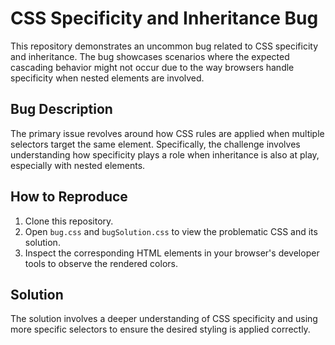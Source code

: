 # CSS Specificity and Inheritance Bug

This repository demonstrates an uncommon bug related to CSS specificity and inheritance. The bug showcases scenarios where the expected cascading behavior might not occur due to the way browsers handle specificity when nested elements are involved.

## Bug Description

The primary issue revolves around how CSS rules are applied when multiple selectors target the same element. Specifically, the challenge involves understanding how specificity plays a role when inheritance is also at play, especially with nested elements.

## How to Reproduce

1. Clone this repository.
2. Open `bug.css` and `bugSolution.css` to view the problematic CSS and its solution.
3. Inspect the corresponding HTML elements in your browser's developer tools to observe the rendered colors.

## Solution

The solution involves a deeper understanding of CSS specificity and using more specific selectors to ensure the desired styling is applied correctly.